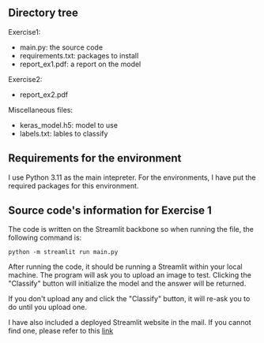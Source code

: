 ## Directory tree

Exercise1:

+ main.py: the source code
+ requirements.txt: packages to install
+ report_ex1.pdf: a report on the model

Exercise2: 

+ report_ex2.pdf

Miscellaneous files:

+ keras_model.h5: model to use
+ labels.txt: lables to classify

## Requirements for the environment

I use Python 3.11 as the main intepreter. For the environments, I have put the required packages for this environment. 

## Source code's information for Exercise 1

The code is written on the Streamlit backbone so when running the file, the following command is:

`python -m streamlit run main.py`

After running the code, it should be running a Streamlit within your local machine. The program will ask you to upload an image to test. Clicking the "Classify" button will initialize the model and the answer will be returned.

If you don't upload any and click the "Classify" button, it will re-ask you to do until you upload one. 

I have also included a deployed Streamlit website in the mail. If you cannot find one, please refer to this [link](https://dogs-cats-classifier.streamlit.app/)
